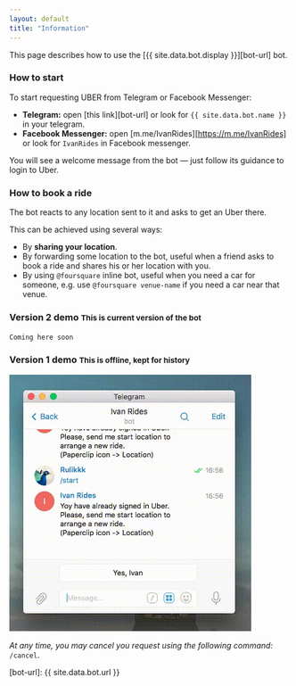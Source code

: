 ```yaml
---
layout: default
title: "Information"
---
```

<div class="row">
<div class="col-sm-12" markdown="1">
This page describes how to use the [{{ site.data.bot.display }}][bot-url] bot.

### How to start

To start requesting UBER from Telegram or Facebook Messenger:

- **Telegram:** open [this link][bot-url] or look for `{{ site.data.bot.name }}` in your telegram.
- **Facebook Messenger:** open [m.me/IvanRides][https://m.me/IvanRides] or look for `IvanRides` in Facebook messenger. 

You will see a welcome message from the bot — just follow its guidance to login to Uber.

### How to book a ride
The bot reacts to any location sent to it and asks to get an Uber there.

This can be achieved using several ways:

- By **sharing your location**.
- By forwarding some location to the bot, useful when a friend asks to book a ride and shares his or her location with you.
- By using `@foursquare` inline bot, useful when you need a car for someone, e.g. use `@foursquare venue-name` if you need a car near that venue.

### Version 2 demo <small>This is current version of the bot</small>
`Coming here soon`

### Version 1 demo <small>This is offline, kept for history</small>
<img src="img/out.gif" class="img-responsive center-block">

_At any time, you may cancel you request using the following command:_ `/cancel`.

[bot-url]: {{ site.data.bot.url }}

</div>
</div>
